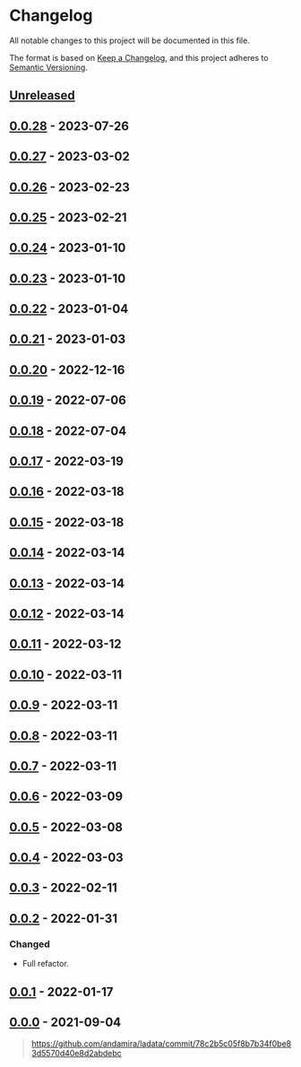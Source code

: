 # Changelog

All notable changes to this project will be documented in this file.

The format is based on [Keep a Changelog], and this project adheres to
[Semantic Versioning].

## [Unreleased]

## [0.0.28] - 2023-07-26

## [0.0.27] - 2023-03-02

## [0.0.26] - 2023-02-23

## [0.0.25] - 2023-02-21

## [0.0.24] - 2023-01-10

## [0.0.23] - 2023-01-10

## [0.0.22] - 2023-01-04

## [0.0.21] - 2023-01-03

## [0.0.20] - 2022-12-16

## [0.0.19] - 2022-07-06

## [0.0.18] - 2022-07-04

## [0.0.17] - 2022-03-19

## [0.0.16] - 2022-03-18

## [0.0.15] - 2022-03-18

## [0.0.14] - 2022-03-14

## [0.0.13] - 2022-03-14

## [0.0.12] - 2022-03-14

## [0.0.11] - 2022-03-12

## [0.0.10] - 2022-03-11

## [0.0.9] - 2022-03-11

## [0.0.8] - 2022-03-11

## [0.0.7] - 2022-03-11

## [0.0.6] - 2022-03-09

## [0.0.5] - 2022-03-08

## [0.0.4] - 2022-03-03

## [0.0.3] - 2022-02-11

## [0.0.2] - 2022-01-31

### Changed

- Full refactor.

## [0.0.1] - 2022-01-17

## [0.0.0] - 2021-09-04
> https://github.com/andamira/ladata/commit/78c2b5c05f8b7b34f0be83d5570d40e8d2abdebc

[unreleased]: https://github.com/andamira/ladata/compare/v0.0.28...HEAD
[0.0.28]: https://github.com/andamira/ladata/releases/tag/v0.0.28
[0.0.27]: https://github.com/andamira/ladata/releases/tag/v0.0.27
[0.0.26]: https://github.com/andamira/ladata/releases/tag/v0.0.26
[0.0.25]: https://github.com/andamira/ladata/releases/tag/v0.0.25
[0.0.24]: https://github.com/andamira/ladata/releases/tag/v0.0.24
[0.0.23]: https://github.com/andamira/ladata/releases/tag/v0.0.23
[0.0.22]: https://github.com/andamira/ladata/releases/tag/v0.0.22
[0.0.21]: https://github.com/andamira/ladata/releases/tag/v0.0.21
[0.0.20]: https://github.com/andamira/ladata/releases/tag/v0.0.20
[0.0.19]: https://github.com/andamira/ladata/releases/tag/v0.0.19
[0.0.18]: https://github.com/andamira/ladata/releases/tag/v0.0.18
[0.0.17]: https://github.com/andamira/ladata/releases/tag/v0.0.17
[0.0.16]: https://github.com/andamira/ladata/releases/tag/v0.0.16
[0.0.15]: https://github.com/andamira/ladata/releases/tag/v0.0.15
[0.0.14]: https://github.com/andamira/ladata/releases/tag/v0.0.14
[0.0.13]: https://github.com/andamira/ladata/releases/tag/v0.0.13
[0.0.12]: https://github.com/andamira/ladata/releases/tag/v0.0.12
[0.0.11]: https://github.com/andamira/ladata/releases/tag/v0.0.11
[0.0.10]: https://github.com/andamira/ladata/releases/tag/v0.0.10
[0.0.9]: https://github.com/andamira/ladata/releases/tag/v0.0.8
[0.0.8]: https://github.com/andamira/ladata/releases/tag/v0.0.8
[0.0.7]: https://github.com/andamira/ladata/releases/tag/v0.0.7
[0.0.6]: https://github.com/andamira/ladata/releases/tag/v0.0.6
[0.0.5]: https://github.com/andamira/ladata/releases/tag/v0.0.5
[0.0.4]: https://github.com/andamira/ladata/releases/tag/v0.0.4
[0.0.3]: https://github.com/andamira/ladata/releases/tag/v0.0.3
[0.0.2]: https://github.com/andamira/ladata/releases/tag/v0.0.2
[0.0.1]: https://github.com/andamira/ladata/releases/tag/v0.0.1
[0.0.0]: https://github.com/andamira/ladata/releases/tag/v0.0.0

[Keep a Changelog]: https://keepachangelog.com/en/1.0.0/
[Semantic Versioning]: https://semver.org/spec/v2.0.0.html

